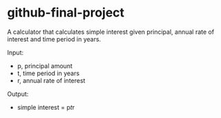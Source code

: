 # github-final-project

A calculator that calculates simple interest given principal, annual rate of interest and time period in years.

Input:
  - p, principal amount
  - t, time period in years
  - r, annual rate of interest

Output:
  - simple interest = p*t*r
